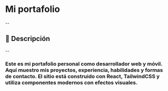 # Mi portafolio
--
## 🚀 Descripción
--
### Este es mi portafolio personal como desarrollador web y móvil. Aquí muestro mis proyectos, experiencia, habilidades y formas de contacto. El sitio está construido con React, TailwindCSS y utiliza componentes modernos con efectos visuales.
